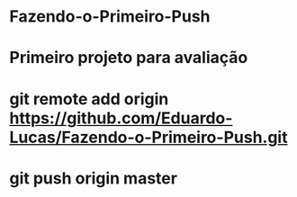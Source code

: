 # Fazendo-o-Primeiro-Push
# Primeiro projeto para avaliação
# git remote add origin https://github.com/Eduardo-Lucas/Fazendo-o-Primeiro-Push.git
# git push origin master
